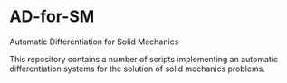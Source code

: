 # AD-for-SM
Automatic Differentiation for Solid Mechanics


This repository contains a number of scripts implementing an automatic differentiation systems for the solution of solid mechanics problems.
